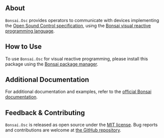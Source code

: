 ## About

`Bonsai.Osc` provides operators to communicate with devices implementing the [Open Sound Control specification](https://opensoundcontrol.stanford.edu/index.html), using the [Bonsai visual reactive programming language](https://bonsai-rx.org).

## How to Use

To use `Bonsai.Osc` for visual reactive programming, please install this package using the [Bonsai package manager](https://bonsai-rx.org/docs/articles/packages.html).

## Additional Documentation

For additional documentation and examples, refer to the [official Bonsai documentation](https://bonsai-rx.org/docs/api/Bonsai.Osc.html).

## Feedback & Contributing

`Bonsai.Osc` is released as open source under the [MIT license](https://licenses.nuget.org/MIT). Bug reports and contributions are welcome at [the GitHub repository](https://github.com/bonsai-rx/bonsai).